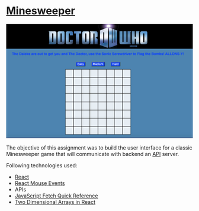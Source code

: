 # [Minesweeper](https://minesweeper-mandywade.netlify.app/)

![Getting Started](Minesweeper.png)

The objective of this assignment was to build the user interface for a classic Minesweeper game that will communicate with backend an [API](https://minesweeper-api.herokuapp.com/) server.

Following technologies used:

- [React](https://reactjs.org/)
- [React Mouse Events](https://reactjs.org/docs/events.html#mouse-events)
- APIs
- [JavaScript Fetch Quick Reference](https://handbook.suncoast.io/lessons/misc-quick-reference/js-fetch)
- [Two Dimensional Arrays in React](https://www.pluralsight.com/guides/display-multidimensional-array-data-in-react)
